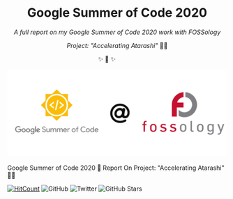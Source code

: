 <h1 align="center">Google Summer of Code 2020</h1>

<p align="center"><i>A full report on my Google Summer of Code 2020 work with FOSSology</i></p>
<p align="center"><i>Project: "Accelerating Atarashi" </i>  👨‍💻</p>

<p align="center">
        ✨ 🍰 ✨&nbsp;&nbsp;&nbsp;&nbsp;&nbsp;&nbsp;&nbsp;&nbsp;&nbsp;&nbsp;&nbsp;&nbsp;
</p>

![Logo](/Assets/GSoC-FOSSology.png)

Google Summer of Code 2020 🚩 Report On Project: "Accelerating Atarashi" 👨‍💻

[![HitCount](http://hits.dwyl.com/hastagAB/GSoC-2020.svg)](http://hits.dwyl.com/hastagAB/GSoC-2020)
![GitHub](https://img.shields.io/github/followers/hastagAB?style=social)
![Twitter](https://img.shields.io/twitter/follow/HastagAB?style=social)
![GitHub Stars](https://img.shields.io/github/stars/hastagAB/GSoC-2020?style=social)

